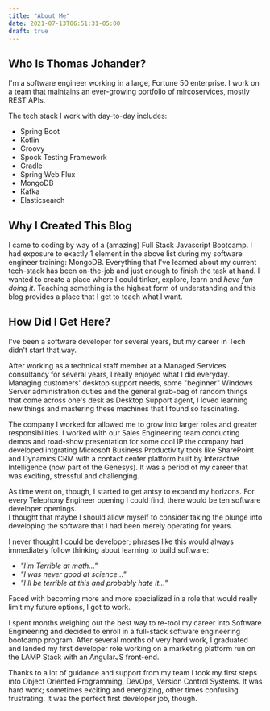 ```yaml
---
title: "About Me"
date: 2021-07-13T06:51:31-05:00
draft: true
---
```

## Who Is Thomas Johander?

I'm a software engineer working in a large, Fortune 50 enterprise.  I work on a team that maintains an ever-growing portfolio of mircoservices, mostly REST APIs.   

The tech stack I work with day-to-day includes:
* Spring Boot
* Kotlin
* Groovy
* Spock Testing Framework
* Gradle
* Spring Web Flux
* MongoDB
* Kafka
* Elasticsearch


## Why I Created This Blog

I came to coding by way of a (amazing) Full Stack Javascript Bootcamp.  I had exposure to exactly 1 element in the above list during my software engineer training: MongoDB. 
Everything that I've learned about my current tech-stack has been on-the-job and just enough to finish the task at hand.  I wanted to create a place where I could tinker, explore, learn and _have fun doing it_.
Teaching something is the highest form of understanding and this blog provides a place that I get to teach what I want.

## How Did I Get Here?

I've been a software developer for several years, but my career in Tech didn't start that way.

After working as a technical staff member at a Managed Services consultancy for several years, I really enjoyed what I did everyday.  
Managing customers' desktop support needs, some "beginner" Windows Server administration duties and the general grab-bag of random things that come across one's desk as Desktop Support agent,
I loved learning new things and mastering these machines that I found so fascinating.

The company I worked for allowed me to grow into larger roles and greater responsibilities. I worked with our Sales Engineering team conducting demos and  road-show presentation for some cool IP the company had developed intgrating
Microsoft Business Productivity tools like SharePoint and Dynamics CRM with a contact center platform built by Interactive Intelligence (now part of the Genesys).
It was a period of my career that was exciting, stressful and challenging.

As time went on, though, I started to get antsy to expand my horizons.  For every Telephony Engineer opening I could find, there would be ten software developer openings.  
I thought that maybe I should allow myself to consider taking the plunge into developing the software that I had been merely operating for years.

I never thought I could be developer; phrases like this would always immediately follow thinking about learning to build software:

* _"I'm Terrible at math..."_
* _"I was never good at science..."_
* _"I'll be terrible at this and probably hate it..."_

Faced with becoming more and more specialized in a role that would really limit my future options, I got to work.

I spent months weighing out the best way to re-tool my career into Software Engineering and decided to enroll in a
full-stack software engineering bootcamp program.  After several months of very hard work, I graduated and landed
my first developer role working on a marketing platform run on the LAMP Stack with an AngularJS front-end.

Thanks to a lot of guidance and support from my team I took my first steps into Object Oriented Programming,
DevOps, Version Control Systems.  It was hard work; sometimes exciting and energizing, other times confusing frustrating.
It was the perfect first developer job, though.
  


